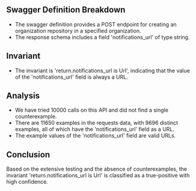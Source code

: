 ## Swagger Definition Breakdown
- The swagger definition provides a POST endpoint for creating an organization repository in a specified organization.
- The response schema includes a field 'notifications_url' of type string.

## Invariant
- The invariant is 'return.notifications_url is Url', indicating that the value of the 'notifications_url' field is always a URL.

## Analysis
- We have tried 10000 calls on this API and did not find a single counterexample.
- There are 11650 examples in the requests data, with 9696 distinct examples, all of which have the 'notifications_url' field as a URL.
- The example values of the 'notifications_url' field are valid URLs.

## Conclusion
Based on the extensive testing and the absence of counterexamples, the invariant 'return.notifications_url is Url' is classified as a true-positive with high confidence.
